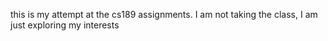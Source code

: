 this is my attempt at the cs189 assignments. I am not taking the class, I am just exploring my interests
